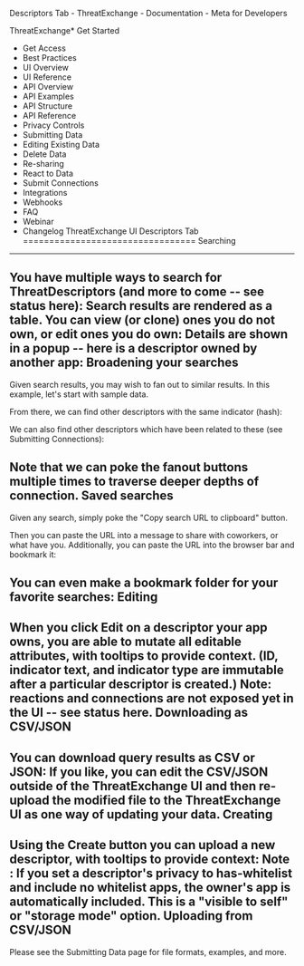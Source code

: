 Descriptors Tab - ThreatExchange - Documentation - Meta for Developers

ThreatExchange* Get Started
* Get Access
* Best Practices
* UI Overview
* UI Reference
* API Overview
* API Examples
* API Structure
* API Reference
* Privacy Controls
* Submitting Data
* Editing Existing Data
* Delete Data
* Re-sharing
* React to Data
* Submit Connections
* Integrations
* Webhooks
* FAQ
* Webinar
* Changelog
ThreatExchange UI Descriptors Tab
=================================
Searching
---------
You have multiple ways to search for ThreatDescriptors (and more to come -- see status here):
Search results are rendered as a table. You can view (or clone) ones you do not own, or edit ones you do own:
Details are shown in a popup -- here is a descriptor owned by another app:
Broadening your searches
------------------------
Given search results, you may wish to fan out to similar results. In this example, let's start with sample data. 

From there, we can find other descriptors with the same indicator (hash):

We can also find other descriptors which have been related to these (see Submitting Connections):

Note that we can poke the fanout buttons multiple times to traverse deeper depths of connection.
Saved searches
--------------
Given any search, simply poke the "Copy search URL to clipboard" button.

Then you can paste the URL into a message to share with coworkers, or what have you. Additionally, you can paste the URL into the browser bar and bookmark it:

You can even make a bookmark folder for your favorite searches:
Editing
-------
When you click Edit on a descriptor your app owns, you are able to mutate all editable attributes, with tooltips to provide context. (ID, indicator text, and indicator type are immutable after a particular descriptor is created.) Note: reactions and connections are not exposed yet in the UI -- see status here.
Downloading as CSV/JSON
-----------------------
You can download query results as CSV or JSON:
If you like, you can edit the CSV/JSON outside of the ThreatExchange UI and then re-upload the modified file to the ThreatExchange UI as one way of updating your data.
Creating
--------
Using the Create button you can upload a new descriptor, with tooltips to provide context:
Note : If you set a descriptor's privacy to has-whitelist and include no whitelist apps, the owner's app is automatically included. This is a "visible to self" or "storage mode" option.
Uploading from CSV/JSON
-----------------------
Please see the Submitting Data page for file formats, examples, and more.